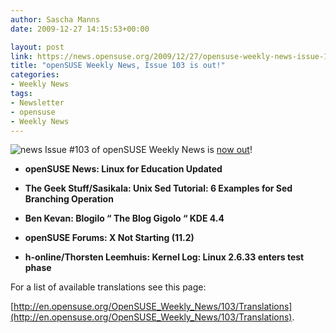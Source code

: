 ```yaml
---
author: Sascha Manns
date: 2009-12-27 14:15:53+00:00

layout: post
link: https://news.opensuse.org/2009/12/27/opensuse-weekly-news-issue-103-is-out/
title: "openSUSE Weekly News, Issue 103 is out!"
categories:
- Weekly News
tags:
- Newsletter
- opensuse
- Weekly News
---
```


![news](http://static.opensuse.org/images/knewsticker.png) Issue #103 of openSUSE Weekly News is [now out](http://en.opensuse.org/OpenSUSE_Weekly_News/103)!




	
  * **openSUSE News: Linux for Education  Updated**

	
  * **The Geek Stuff/Sasikala: Unix Sed  Tutorial: 6 Examples for Sed Branching Operation**

	
  * **Ben Kevan: Blogilo “ The Blog Gigolo  “ KDE 4.4**

	
  * **openSUSE Forums: X Not Starting  (11.2)**

	
  * **h-online/Thorsten Leemhuis: Kernel  Log: Linux 2.6.33 enters test phase**







For a list of available translations see this page:

[http://en.opensuse.org/OpenSUSE_Weekly_News/103/Translations](http://en.opensuse.org/OpenSUSE_Weekly_News/103/Translations).		
